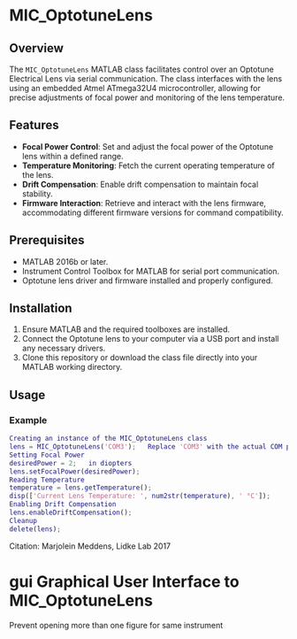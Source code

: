 # MIC_OptotuneLens
## Overview
The `MIC_OptotuneLens` MATLAB class facilitates control over an Optotune Electrical Lens via serial communication. The class interfaces with the lens using an embedded Atmel ATmega32U4 microcontroller, allowing for precise adjustments of focal power and monitoring of the lens temperature.
## Features
- **Focal Power Control**: Set and adjust the focal power of the Optotune lens within a defined range.
- **Temperature Monitoring**: Fetch the current operating temperature of the lens.
- **Drift Compensation**: Enable drift compensation to maintain focal stability.
- **Firmware Interaction**: Retrieve and interact with the lens firmware, accommodating different firmware versions for command compatibility.
## Prerequisites
- MATLAB 2016b or later.
- Instrument Control Toolbox for MATLAB for serial port communication.
- Optotune lens driver and firmware installed and properly configured.
## Installation
1. Ensure MATLAB and the required toolboxes are installed.
2. Connect the Optotune lens to your computer via a USB port and install any necessary drivers.
3. Clone this repository or download the class file directly into your MATLAB working directory.
## Usage
### Example
```matlab
Creating an instance of the MIC_OptotuneLens class
lens = MIC_OptotuneLens('COM3');   Replace 'COM3' with the actual COM port
Setting Focal Power
desiredPower = 2;   in diopters
lens.setFocalPower(desiredPower);
Reading Temperature
temperature = lens.getTemperature();
disp(['Current Lens Temperature: ', num2str(temperature), ' °C']);
Enabling Drift Compensation
lens.enableDriftCompensation();
Cleanup
delete(lens);
```
Citation: Marjolein Meddens, Lidke Lab 2017
# gui Graphical User Interface to MIC_OptotuneLens
Prevent opening more than one figure for same instrument
